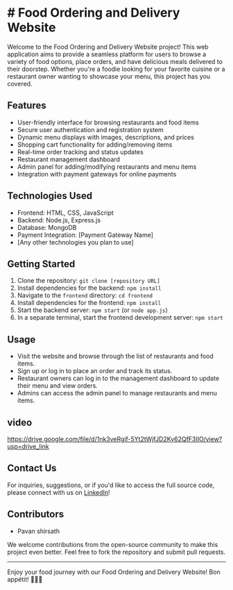 # # Food Ordering and Delivery Website

Welcome to the Food Ordering and Delivery Website project! This web application aims to provide a seamless platform for users to browse a variety of food options, place orders, and have delicious meals delivered to their doorstep. Whether you're a foodie looking for your favorite cuisine or a restaurant owner wanting to showcase your menu, this project has you covered.

## Features

- User-friendly interface for browsing restaurants and food items
- Secure user authentication and registration system
- Dynamic menu displays with images, descriptions, and prices
- Shopping cart functionality for adding/removing items
- Real-time order tracking and status updates
- Restaurant management dashboard
- Admin panel for adding/modifying restaurants and menu items
- Integration with payment gateways for online payments

## Technologies Used

- Frontend: HTML, CSS, JavaScript
- Backend: Node.js, Express.js
- Database: MongoDB
- Payment Integration: [Payment Gateway Name]
- [Any other technologies you plan to use]

## Getting Started

1. Clone the repository: `git clone [repository URL]`
2. Install dependencies for the backend: `npm install`
3. Navigate to the `frontend` directory: `cd frontend`
4. Install dependencies for the frontend: `npm install`
5. Start the backend server: `npm start` (or `node app.js`)
6. In a separate terminal, start the frontend development server: `npm start`

## Usage

- Visit the website and browse through the list of restaurants and food items.
- Sign up or log in to place an order and track its status.
- Restaurant owners can log in to the management dashboard to update their menu and view orders.
- Admins can access the admin panel to manage restaurants and menu items.

## video
https://drive.google.com/file/d/1nk3veRgif-5Yt2tWjfJD2Ky62QfF3IIO/view?usp=drive_link

## Contact Us

For inquiries, suggestions, or if you'd like to access the full source code, please connect with us on [LinkedIn](https://www.linkedin.com/in/your-profile-link/)!

## Contributors

- Pavan shirsath  

We welcome contributions from the open-source community to make this project even better. Feel free to fork the repository and submit pull requests.

---

Enjoy your food journey with our Food Ordering and Delivery Website! Bon appétit! 🍔🍕🥗
